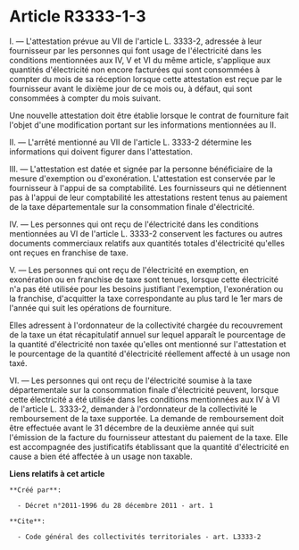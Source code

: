 # Article R3333-1-3

I. ― L'attestation prévue au VII de l'article L. 3333-2, adressée à leur fournisseur par les personnes qui font usage de
l'électricité dans les conditions mentionnées aux IV, V et VI du même article, s'applique aux quantités d'électricité non
encore facturées qui sont consommées à compter du mois de sa réception lorsque cette attestation est reçue par le fournisseur
avant le dixième jour de ce mois ou, à défaut, qui sont consommées à compter du mois suivant. 

Une nouvelle attestation doit être établie lorsque le contrat de fourniture fait l'objet d'une modification portant sur les
informations mentionnées au II. 

II. ― L'arrêté mentionné au VII de l'article L. 3333-2 détermine les informations qui doivent figurer dans l'attestation. 

III. ― L'attestation est datée et signée par la personne bénéficiaire de la mesure d'exemption ou d'exonération.
L'attestation est conservée par le fournisseur à l'appui de sa comptabilité. Les fournisseurs qui ne détiennent pas à l'appui
de leur comptabilité les attestations restent tenus au paiement de la taxe départementale sur la consommation finale
d'électricité. 

IV. ― Les personnes qui ont reçu de l'électricité dans les conditions mentionnées au VI de l'article L. 3333-2 conservent les
factures ou autres documents commerciaux relatifs aux quantités totales d'électricité qu'elles ont reçues en franchise de
taxe. 

V. ― Les personnes qui ont reçu de l'électricité en exemption, en exonération ou en franchise de taxe sont tenues, lorsque
cette électricité n'a pas été utilisée pour les besoins justifiant l'exemption, l'exonération ou la franchise, d'acquitter la
taxe correspondante au plus tard le 1er mars de l'année qui suit les opérations de fourniture. 

Elles adressent à l'ordonnateur de la collectivité chargée du recouvrement de la taxe un état récapitulatif annuel sur lequel
apparaît le pourcentage de la quantité d'électricité non taxée qu'elles ont mentionné sur l'attestation et le pourcentage de
la quantité d'électricité réellement affecté à un usage non taxé. 

VI. ― Les personnes qui ont reçu de l'électricité soumise à la taxe départementale sur la consommation finale d'électricité
peuvent, lorsque cette électricité a été utilisée dans les conditions mentionnées aux IV à VI de l'article L. 3333-2,
demander à l'ordonnateur de la collectivité le remboursement de la taxe supportée. La demande de remboursement doit être
effectuée avant le 31 décembre de la deuxième année qui suit l'émission de la facture du fournisseur attestant du paiement de
la taxe. Elle est accompagnée des justificatifs établissant que la quantité d'électricité en cause a bien été affectée à un
usage non taxable.

**Liens relatifs à cet article**

	**Créé par**:

	  - Décret n°2011-1996 du 28 décembre 2011 - art. 1

	**Cite**:

	  - Code général des collectivités territoriales - art. L3333-2
